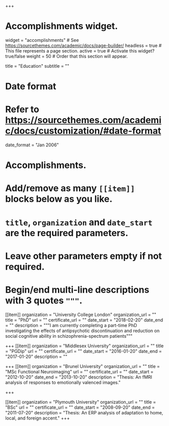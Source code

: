 +++
# Accomplishments widget.
widget = "accomplishments"  # See https://sourcethemes.com/academic/docs/page-builder/
headless = true  # This file represents a page section.
active = true  # Activate this widget? true/false
weight = 50  # Order that this section will appear.

title = "Education"
subtitle = ""

# Date format
#   Refer to https://sourcethemes.com/academic/docs/customization/#date-format
date_format = "Jan 2006"

# Accomplishments.
#   Add/remove as many `[[item]]` blocks below as you like.
#   `title`, `organization` and `date_start` are the required parameters.
#   Leave other parameters empty if not required.
#   Begin/end multi-line descriptions with 3 quotes `"""`.

[[item]]
  organization = "University College London"
  organization_url = ""
  title = "PhD"
  url = ""
  certificate_url = ""
  date_start = "2018-02-20"
  date_end = ""
  description = """I am currently completing a part-time PhD investigating the effects of antipsychotic discontinuation and reduction on social cognitive ability in schizophrenia-spectrum patients"""

+++
[[item]]
  organization = "Middlesex University"
  organization_url = ""
  title = "PGDip"
  url = ""
  certificate_url = ""
  date_start = "2016-01-20"
  date_end = "2017-01-20"
  description = ""

+++
[[item]]
  organization = "Brunel University"
  organization_url = ""
  title = "MSc Functional Neuroimaging"
  url = ""
  certificate_url = ""
  date_start = "2012-10-20"
  date_end = "2013-10-20"
  description = "Thesis: An fMRI analysis of responses to emotionally valenced images."

+++

[[item]]
  organization = "Plymouth University"
  organization_url = ""
  title = "BSc"
  url = ""
  certificate_url = ""
  date_start = "2008-09-20"
  date_end = "2011-07-20"
  description = "Thesis: An ERP analysis of adaptation to home, local, and foreign accent."
+++